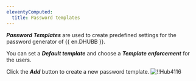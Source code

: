 ```yaml
---
eleventyComputed:
  title: Password templates
---
```

***Password Templates*** are used to create predefined settings for the password generator of {{ en.DHUBB }}.

You can set a ***Default template*** and choose a ***Template enforcement*** for the users.

Click the ***Add*** button to create a new password template.
![!!Hub4116](https://cdnweb.devolutions.net/docs/en/hub/Hub4116.png)
